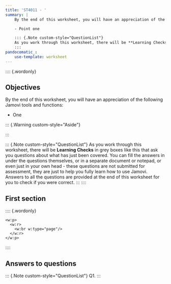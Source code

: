 ```yaml
---
title: 'ST4011 - '
summary: |
    By the end of this worksheet, you will have an appreciation of the following Jamovi tools and functions:

    - Point one

    ::: {.Note custom-style="QuestionList"}
    As you work through this worksheet, there will be **Learning Checks** in grey boxes like this that ask you questions about what has just been covered. You can answer these in a separate document or notepad, or even just in your own head - these questions are not submitted for assessment, they are just to help you fully learn how to use Jamovi. Answers to all the questions are provided at the end of this worksheet for you to check if you were correct.
    :::
pandocomatic_:
    use-template: worksheet
---
```

:::: {.wordonly}
## Objectives

By the end of this worksheet, you will have an appreciation of the following Jamovi tools and functions:

- One

::: {.Warning custom-style="Aside"}

:::

::: {.Note custom-style="QuestionList"}
As you work through this worksheet, there will be **Learning Checks** in grey boxes like this that ask you questions about what has just been covered. You can fill the answers in under the questions themselves, or in a separate document or notepad, or even just in your own head - these questions are not submitted for assessment, they are just to help you fully learn how to use Jamovi. Answers to all the questions are provided at the end of this worksheet for you to check if you were correct.
:::
::::

## First section

:::: {.wordonly}
```{=openxml}
<w:p>
  <w:r>
    <w:br w:type="page"/>
  </w:r>
</w:p>
```
::::

## Answers to questions

::: {.Note custom-style="QuestionList"}
Q1. 
:::